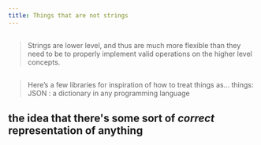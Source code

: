 ```yaml
---
title: Things that are not strings
---
```


##
> Strings are lower level, and thus are much more flexible than they need to be to properly implement valid operations on the higher level concepts.
##
> Here’s a few libraries for inspiration of how to treat things as… things:
> JSON : a dictionary in any programming language
## the idea that there's some sort of *correct* representation of anything
##
